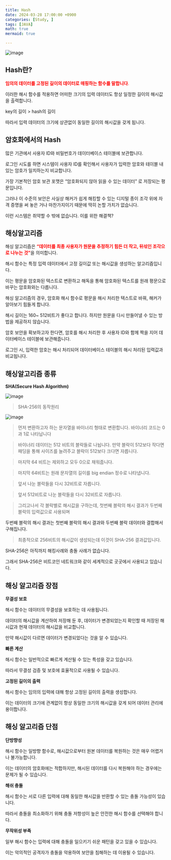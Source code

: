 ```yaml
---
title: Hash
date: 2024-03-28 17:00:00 +0900
categories: [Study, ]
tags: [JAVA]
math: true
mermaid: true

---
```


![image](https://github.com/ararp1006/Algorithm/assets/130068083/4bb688be-6cfe-4340-b39c-6075ccc16171)

## **Hash란?**

<span style="color:red">**임의의 데이터를 고정된 길이의 데이터로 매핑하는 함수를 말합니다**.</span>

이러한 해시 함수를 적용하면 어떠한 크기의 입력 데이터도 항상 일정한 길이의 해시값을 출력합니다.

key의 길이 > hash의 길이

따라서 입력 데이터의 크기에 상관없이 동일한 길이의 해시값을 갖게 됩니다.



## **암호화에서의 Hash**


많은 기관에서 사용자 ID와 비밀번호가 데이터베이스 테이블에 보관합니다.

로그인 시도를 하면 시스템이 사용자 ID를 확인해서 사용자가 입력한 암호와 테이블 내 있는 암호가 일치하는지 비교합니다.

가장 기본적인 암호 보관 포맷은 “암호화되지 않아 읽을 수 있는 데이터” 로 저장되는 평문입니다.

그러나 이 수준의 보안은 사실상 해커가 쉽게 해킹할 수 있는 디지털 종이 조각 위에 자격 증명을 써 놓은 거나 마찬가지이기 때문에 딱히 논할 가치가 없습니다.

이런 시스템은 취약할 수 밖에 없습니다. 이를 위한 해결책?



## **해싱알고리즘**


해싱 알고리즘은 <span style="color:red">**“데이터를 최종 사용자가 원문을 추정하기 힘든 더 작고, 뒤섞인 조각으로 나누는 것”**</span>을 의미합니다.

해시 함수는 특정 입력 데이터에서 고정 길이값 또는 해시값을 생성하는 알고리즘입니다.

이는 평문을 암호화된 텍스트로 변환하고 해독을 통해 암호화된 텍스트를 원래 평문으로 바꾸는 암호화와는 다릅니다.

해싱 알고리즘의 경우, 암호화 해시 함수로 평문을 해시 처리한 텍스트로 바꿔, 해커가 알아보기 힘들게 합니다.

해시 길이는 160~ 512비트가 좋다고 합니다. 하지만 원문을 다시 만들어낼 수 있는 방법을 제공하지 않습니다.

암호 보안을 확보하고자 한다면, 암호를 해시 처리한 후 사용자 ID와 함께 짝을 지어 데이터베이스 테이블에 보관해줍니다.

로그인 시, 입력한 암호는 해시 처리되어 데이터베이스 테이블의 해시 처리된 입력값과 비교됩니다.



## **해싱알고리즘 종류**

**SHA(Secure Hash Algorithm)**

![image](https://github.com/ararp1006/Algorithm/assets/130068083/554cae3a-41b7-4106-9657-723690fbe78e)



> SHA-256의 동작원리

![image](https://github.com/ararp1006/Algorithm/assets/130068083/829c69a3-e852-40e6-ab69-3c076cb59605)


> 먼저 변환하고자 하는 문자열을 바이너리 형태로 변환합니다. 바이너리 코드는 0과 1로 나타납니다

> 바이너리 데이터는 512 비트의 블락들로 나뉩니다. 만약 블락이 512보다 작다면 패딩을 통해 사이즈를 늘려주고 블락이 512보다 크다면 자릅니다.

> 마지막 64 비트는 제외하고 모두 0으로 채워줍니다. 

> 마지막 64비트는 원래 문자열의 길이를 big endian 정수로 나타냅니다. 

> 앞서 나눈 블락들을 다시 32비트로 자릅니다.

>  앞서 512비트로 나눈 블락들을 다시 32비트로 자릅니다.

> 그리고나서 각 블락별로 해시값을 구하는데, 첫번째 블락의 해시 결과가 두번째 블락의 입력값으로 사용되며

 두번째 블락의 해시 결과는 첫번째 블락의 해시 결과와 두번째 블락 데이터와 결합해서 구해집니다.

> 최종적으로 256비트의 해시값이 생성되는데 이것이 SHA-256 결과값입니다.


SHA-256은 아직까지 해킹사례와 충돌 사례가 없습니다. 

그래서 SHA-256은 비트코인 네트워크와 같이 세계적으로 곳곳에서 사용되고 있습니다.



## **해싱 알고리즘 장점**

**무결성 보호**

해시 함수는 데이터의 무결성을 보호하는 데 사용됩니다. 

데이터의 해시값을 계산하여 저장해 둔 후, 데이터가 변경되었는지 확인할 때 저장된 해시값과 현재 데이터의 해시값을 비교합니다. 

만약 해시값이 다르면 데이터가 변경되었다는 것을 알 수 있습니다.

**빠른 계산**

해시 함수는 일반적으로 빠르게 계산될 수 있는 특성을 갖고 있습니다.

따라서 무결성 검증 및 보호에 효율적으로 사용될 수 있습니다.

**고정된 길이의 출력**

해시 함수는 임의의 입력에 대해 항상 고정된 길이의 출력을 생성합니다.

이는 데이터의 크기에 관계없이 항상 동일한 크기의 해시값을 갖게 되어 데이터 관리에 용이합니다.



## **해싱 알고리즘 단점**

**단방향성** 

해시 함수는 일방향 함수로, 해시값으로부터 원본 데이터를 복원하는 것은 매우 어렵거나 불가능합니다.

이는 데이터의 암호화에는 적합하지만, 해시된 데이터를 다시 복원해야 하는 경우에는 문제가 될 수 있습니다.

**해쉬 충돌**

해시 함수는 서로 다른 입력에 대해 동일한 해시값을 반환할 수 있는 충돌 가능성이 있습니다. 

따라서 충돌을 최소화하기 위해 충돌 저항성이 높은 안전한 해시 함수를 선택해야 합니다.


**무작위성 부족**

일부 해시 함수는 입력에 대해 충돌을 일으키기 쉬운 패턴을 갖고 있을 수 있습니다. 

이는 악의적인 공격자가 충돌을 악용하여 보안을 침해하는 데 이용될 수 있습니다.

